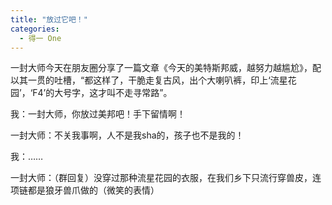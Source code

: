 ```yaml
---
title: "放过它吧！"
categories:
  - 得一 One
---
```


一封大师今天在朋友圈分享了一篇文章《今天的美特斯邦威，越努力越尴尬》，配以其一贯的吐槽，“都这样了，干脆走复古风，出个大喇叭裤，印上‘流星花园’，‘F4’的大号字，这才叫不走寻常路”。

我：一封大师，你放过美邦吧！手下留情啊！

一封大师：不关我事啊，人不是我sha的，孩子也不是我的！

我：……

一封大师：（群回复）没穿过那种流星花园的衣服，在我们乡下只流行穿兽皮，连项链都是狼牙兽爪做的（微笑的表情）
